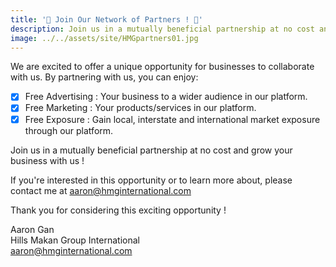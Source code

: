 ```yaml
---
title: '🌟 Join Our Network of Partners ! 🌟'
description: Join us in a mutually beneficial partnership at no cost and grow your business with us !
image: ../../assets/site/HMGpartners01.jpg
---
```


We are excited to offer a unique opportunity for businesses to collaborate with us. By partnering with us, you can enjoy:

- [x] Free Advertising : Your business to a wider audience in our platform.
- [x] Free Marketing : Your products/services in our platform.
- [x] Free Exposure : Gain local, interstate and international market exposure through our platform.

Join us in a mutually beneficial partnership at no cost and grow your business with us !

If you're interested in this opportunity or to learn more about, please contact me at aaron@hmginternational.com

Thank you for considering this exciting opportunity !

Aaron Gan  
Hills Makan Group International  
aaron@hmginternational.com  
